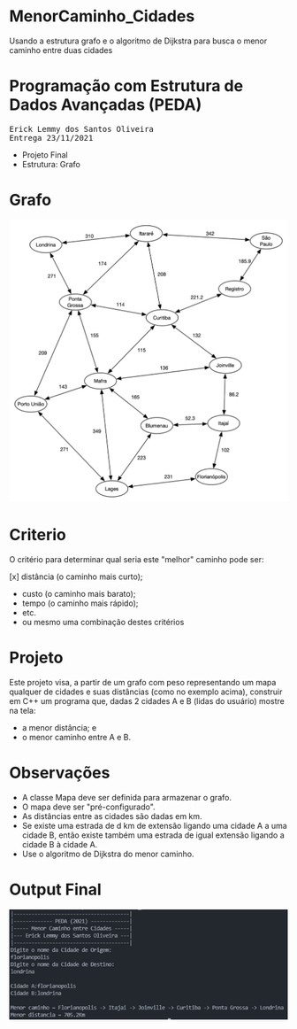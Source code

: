 # MenorCaminho_Cidades
Usando a estrutura grafo e o algoritmo de Dijkstra para busca o menor caminho entre duas cidades

# Programação com Estrutura de Dados Avançadas (PEDA)
<pre>Erick Lemmy dos Santos Oliveira 
Entrega 23/11/2021 </pre>
- Projeto Final 
- Estrutura: Grafo 

# Grafo 
![screenshot](p2-cidades.png)
# Criterio 
O critério para determinar qual seria este "melhor" caminho pode ser:

[x] distância (o caminho mais curto); <br>
- custo (o caminho mais barato);    <br>
- tempo (o caminho mais rápido);    <br>
- etc. <br>
- ou mesmo uma combinação destes critérios

# Projeto
<p>
Este projeto visa, a partir de um grafo com peso representando um mapa qualquer de cidades e suas distâncias (como no exemplo acima), construir em C++ um programa que, dadas 2 cidades A e B (lidas do usuário) mostre na tela: </p>

- a menor distância; e
- o menor caminho entre A e B.

# Observações 
- A classe Mapa deve ser definida para armazenar o grafo.
- O mapa deve ser "pré-configurado".
- As distâncias entre as cidades são dadas em km. <br>
- Se existe uma estrada de d km de extensão ligando uma cidade A a uma cidade B, então existe também uma estrada de igual extensão ligando a cidade B à cidade A.
- Use o algoritmo de Dijkstra do menor caminho.

# Output Final
![screenshot](Exemplo_Output.png)
